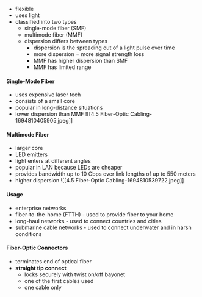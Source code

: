 - flexible
- uses light
- classified into two types
	- single-mode fiber (SMF)
	- multimode fiber (MMF)
	- dispersion differs between types
		- dispersion is the spreading out of a light pulse over time
		- more dispersion = more signal strength loss
		- MMF has higher dispersion than SMF
		- MMF has limited range
#### Single-Mode Fiber
- uses expensive laser tech
- consists of a small core
- popular in long-distance situations
- lower dispersion than MMF
![[4.5 Fiber-Optic Cabling-1694810405905.jpeg]]
#### Multimode Fiber
- larger core
- LED emitters
- light enters at different angles
- popular in LAN because LEDs are cheaper
- provides bandwidth up to 10 Gbps over link lengths of up to 550 meters
- higher dispersion
![[4.5 Fiber-Optic Cabling-1694810539722.jpeg]]

#### Usage
- enterprise networks 
- fiber-to-the-home (FTTH) - used to provide fiber to your home
- long-haul networks - used to connect countries and cities
- submarine cable networks - used to connect underwater and in harsh conditions

#### Fiber-Optic Connectors
- terminates end of optical fiber
- **straight tip connect**
	- locks securely with twist on/off bayonet
	- one of the first cables used
	- one cable only 